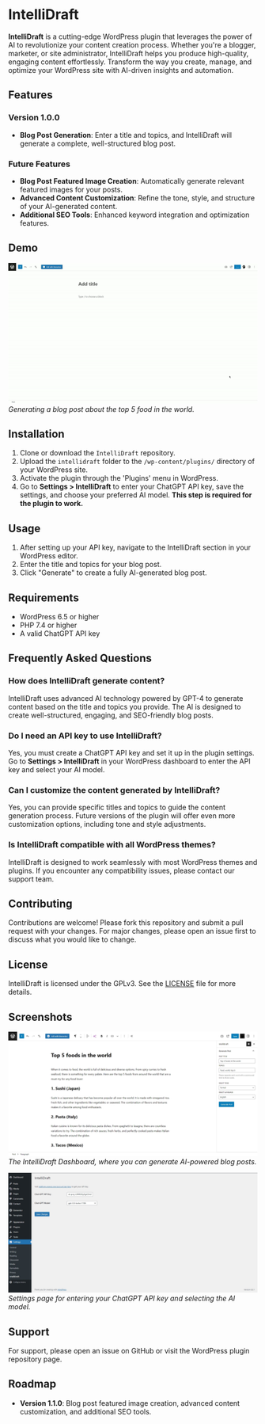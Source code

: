 # IntelliDraft

**IntelliDraft** is a cutting-edge WordPress plugin that leverages the power of AI to revolutionize your content creation process. Whether you're a blogger, marketer, or site administrator, IntelliDraft helps you produce high-quality, engaging content effortlessly. Transform the way you create, manage, and optimize your WordPress site with AI-driven insights and automation.

## Features

### Version 1.0.0
- **Blog Post Generation**: Enter a title and topics, and IntelliDraft will generate a complete, well-structured blog post.

### Future Features
- **Blog Post Featured Image Creation**: Automatically generate relevant featured images for your posts.
- **Advanced Content Customization**: Refine the tone, style, and structure of your AI-generated content.
- **Additional SEO Tools**: Enhanced keyword integration and optimization features.

## Demo

![IntelliDraft in Action](screenshots/intellidraft.gif)
*Generating a blog post about the top 5 food in the world.*

## Installation

1. Clone or download the `IntelliDraft` repository.
2. Upload the `intellidraft` folder to the `/wp-content/plugins/` directory of your WordPress site.
3. Activate the plugin through the 'Plugins' menu in WordPress.
4. Go to **Settings > IntelliDraft** to enter your ChatGPT API key, save the settings, and choose your preferred AI model. **This step is required for the plugin to work.**

## Usage

1. After setting up your API key, navigate to the IntelliDraft section in your WordPress editor.
2. Enter the title and topics for your blog post.
3. Click "Generate" to create a fully AI-generated blog post.

## Requirements

- WordPress 6.5 or higher
- PHP 7.4 or higher
- A valid ChatGPT API key

## Frequently Asked Questions

### How does IntelliDraft generate content?
IntelliDraft uses advanced AI technology powered by GPT-4 to generate content based on the title and topics you provide. The AI is designed to create well-structured, engaging, and SEO-friendly blog posts.

### Do I need an API key to use IntelliDraft?
Yes, you must create a ChatGPT API key and set it up in the plugin settings. Go to **Settings > IntelliDraft** in your WordPress dashboard to enter the API key and select your AI model.

### Can I customize the content generated by IntelliDraft?
Yes, you can provide specific titles and topics to guide the content generation process. Future versions of the plugin will offer even more customization options, including tone and style adjustments.

### Is IntelliDraft compatible with all WordPress themes?
IntelliDraft is designed to work seamlessly with most WordPress themes and plugins. If you encounter any compatibility issues, please contact our support team.

## Contributing

Contributions are welcome! Please fork this repository and submit a pull request with your changes. For major changes, please open an issue first to discuss what you would like to change.

## License

IntelliDraft is licensed under the GPLv3. See the [LICENSE](https://www.gnu.org/licenses/gpl-3.0.html) file for more details.

## Screenshots

![IntelliDraft Dashboard](screenshots/dashboard.jpeg)
*The IntelliDraft Dashboard, where you can generate AI-powered blog posts.*

![API Key Setup](screenshots/api-setup.jpeg)
*Settings page for entering your ChatGPT API key and selecting the AI model.*

## Support

For support, please open an issue on GitHub or visit the WordPress plugin repository page.

## Roadmap

- **Version 1.1.0**: Blog post featured image creation, advanced content customization, and additional SEO tools.
